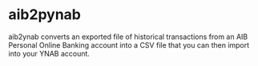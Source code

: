 # aib2pynab
aib2ynab converts an exported file of historical transactions from an AIB Personal Online Banking account into a CSV file that you can then import into your YNAB account.
